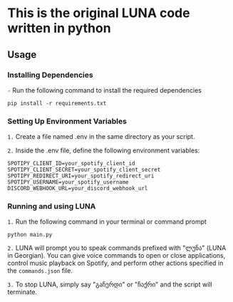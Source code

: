 # This is the original LUNA code written in python

## Usage
### Installing Dependencies
`-` Run the following command to install the required dependencies
```
pip install -r requirements.txt
```
### Setting Up Environment Variables
`1.` Create a file named .env in the same directory as your script.

`2.` Inside the .env file, define the following environment variables:
```
SPOTIPY_CLIENT_ID=your_spotify_client_id
SPOTIPY_CLIENT_SECRET=your_spotify_client_secret
SPOTIPY_REDIRECT_URI=your_spotify_redirect_uri
SPOTIPY_USERNAME=your_spotify_username
DISCORD_WEBHOOK_URL=your_discord_webhook_url
```
### Running and using LUNA
`1.` Run the following command in your terminal or command prompt
```
python main.py
```
`2.` LUNA will prompt you to speak commands prefixed with "ლუნა" (LUNA in Georgian). You can give voice commands to open or close applications, control music playback on Spotify, and perform other actions specified in the `commands.json` file.

`3.` To stop LUNA, simply say "გაჩერდი" or "ჩაქრი" and the script will terminate.
